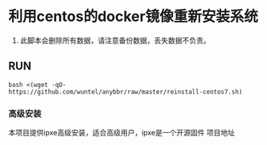# 利用centos的docker镜像重新安装系统
1. 此脚本会删除所有数据，请注意备份数据，丢失数据不负责。
## RUN
`bash <(wget -qO- https://github.com/wuntel/anybbr/raw/master/reinstall-centos7.sh)`


### 高级安装
本项目提供ipxe高级安装，适合高级用户，ipxe是一个开源固件 项目地址 [](https://ipxe.org)

